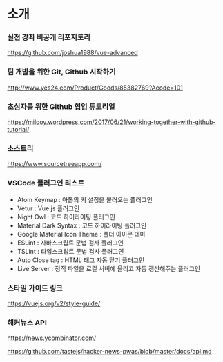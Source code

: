 # 소개 

### 실전 강좌 비공개 리포지토리

https://github.com/joshua1988/vue-advanced    
    
    
### 팀 개발을 위한 Git, Github 시작하기

http://www.yes24.com/Product/Goods/85382769?Acode=101

### 초심자를 위한 Github 협업 튜토리얼
    
https://milooy.wordpress.com/2017/06/21/working-together-with-github-tutorial/  


### 소스트리

https://www.sourcetreeapp.com/


### VSCode 플러그인 리스트

- Atom Keymap : 아톰의 키 설정을 불러오는 플러그인
- Vetur : Vue.js 플러그인
- Night Owl : 코드 하이라이팅 플러그인
- Material Dark Syntax : 코드 하이라이팅 플러그인
- Google Material Icon Theme : 폴더 아이콘 테마
- ESLint : 자바스크립트 문법 검사 플러그인
- TSLint : 타입스크립트 문법 검사 플러그인
- Auto Close tag : HTML 태그 자동 닫기 플러그인
- Live Server : 정적 파일을 로컬 서버에 올리고 자동 갱신해주는 플러그인

### 스타일 가이드 링크

https://vuejs.org/v2/style-guide/


### 해커뉴스 API

https://news.ycombinator.com/

https://github.com/tastejs/hacker-news-pwas/blob/master/docs/api.md

